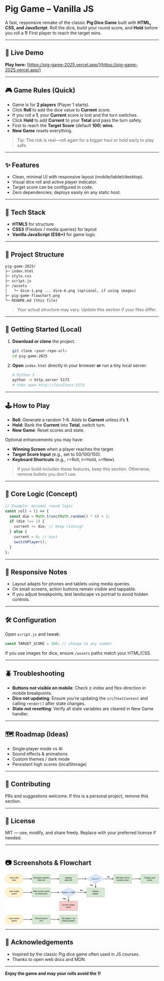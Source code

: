 # Pig Game – Vanilla JS

A fast, responsive remake of the classic **Pig Dice Game** built with **HTML, CSS, and JavaScript**. Roll the dice, build your round score, and **Hold** before you roll a **1**! First player to reach the target wins.

---

## 🔗 Live Demo

**Play here:** [https://pig-game-2025.vercel.app/](https://pig-game-2025.vercel.app/)

---

## 🎮 Game Rules (Quick)

- Game is for **2 players** (Player 1 starts).
- Click **Roll** to add the dice value to **Current** score.
- If you roll a **1**, your **Current** score is lost and the turn switches.
- Click **Hold** to add **Current** to your **Total** and pass the turn safely.
- First to reach the **Target Score** (default **100**) **wins**.
- **New Game** resets everything.

> Tip: The risk is real—roll again for a bigger haul or hold early to play safe.

---

## ✨ Features

- Clean, minimal UI with responsive layout (mobile/tablet/desktop).
- Visual dice roll and active player indicator.
- Target score can be configured in code.
- Zero dependencies; deploys easily on any static host.

---

## 🧱 Tech Stack

- **HTML5** for structure
- **CSS3** (Flexbox / media queries) for layout
- **Vanilla JavaScript (ES6+)** for game logic

---

## 📁 Project Structure

```text
pig-game-2025/
├─ index.html
├─ style.css
├─ script.js
├─ /assets
│   └─ dice-1.png ... dice-6.png (optional, if using images)
├─ pig-game-flowchart.png
└─ README.md (this file)
```

> Your actual structure may vary. Update this section if your files differ.

---

## 🚀 Getting Started (Local)

1. **Download or clone** the project.

   ```bash
   git clone <your-repo-url>
   cd pig-game-2025
   ```

2. **Open** `index.html` directly in your browser **or** run a tiny local server:

   ```bash
   # Python 3
   python -m http.server 5173
   # then open http://localhost:5173
   ```

---

## 🕹️ How to Play

- **Roll**: Generate a random 1–6. Adds to **Current** unless it’s **1**.
- **Hold**: Bank the **Current** into **Total**, switch turn.
- **New Game**: Reset scores and state.

Optional enhancements you may have:

- **Winning Screen** when a player reaches the target.
- **Target Score Input** (e.g., set to 50/100/150).
- **Keyboard Shortcuts** (e.g., `r`=Roll, `h`=Hold, `n`=New).

> If your build includes these features, keep this section. Otherwise, remove bullets you don’t use.

---

## 🧪 Core Logic (Concept)

```js
// Example: minimal round logic
const roll = () => {
  const die = Math.trunc(Math.random() * 6) + 1;
  if (die !== 1) {
    current += die; // keep risking!
  } else {
    current = 0; // bust
    switchPlayer();
  }
};
```

---

## 📱 Responsive Notes

- Layout adapts for phones and tablets using media queries.
- On small screens, action buttons remain visible and tappable.
- If you adjust breakpoints, test landscape vs portrait to avoid hidden controls.

---

## 🛠️ Configuration

Open `script.js` and tweak:

```js
const TARGET_SCORE = 100; // change to any number
```

If you use images for dice, ensure `/assets` paths match your HTML/CSS.

---

## 🪲 Troubleshooting

- **Buttons not visible on mobile**: Check z-index and flex-direction in mobile breakpoints.
- **Dice not updating**: Ensure you’re updating the `src`/`textContent` and calling `render()` after state changes.
- **State not resetting**: Verify all state variables are cleared in New Game handler.

---

## 🗺️ Roadmap (Ideas)

- Single‑player mode vs AI
- Sound effects & animations
- Custom themes / dark mode
- Persistent high scores (localStorage)

---

## 🤝 Contributing

PRs and suggestions welcome. If this is a personal project, remove this section.

---

## 📜 License

MIT — use, modify, and share freely. Replace with your preferred license if needed.

---

```md

```

## 📷 Screenshots & Flowchart

<p align="center">
  <img src="./pig-game-flowchart.png" alt="Pig Game Flowchart" width="600">
</p>

---

## 🙌 Acknowledgements

- Inspired by the classic Pig dice game often used in JS courses.
- Thanks to open web docs and MDN.

---

**Enjoy the game and may your rolls avoid the 1!**
